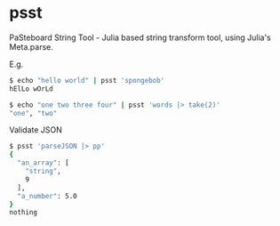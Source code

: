 # psst
PaSteboard String Tool - Julia based string transform tool, using Julia's Meta.parse.

E.g. 

```bash
$ echo "hello world" | psst 'spongebob'
hElLo wOrLd
```

```bash
$ echo "one two three four" | psst 'words |> take(2)'        
"one", "two"
```

Validate JSON

```bash
$ psst 'parseJSON |> pp'
{
  "an_array": [
    "string",
    9
  ],
  "a_number": 5.0
}
nothing
```
